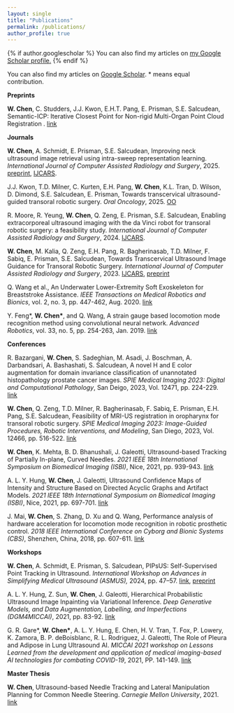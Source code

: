 ```yaml
---
layout: single
title: "Publications"
permalink: /publications/
author_profile: true
---
```


{% if author.googlescholar %}
  You can also find my articles on <u><a href="{{author.googlescholar}}">my Google Scholar profile</a>.</u>
{% endif %}

<!-- {% include base_path %}

{% for post in site.publications reversed %}
  {% include archive-single.html %}
{% endfor %} -->

You can also find my articles on [Google Scholar](https://scholar.google.com/citations?user=jS9csA4AAAAJ&hl=en). \* means equal contribution.


**Preprints**


**W. Chen**, C. Studders, J.J. Kwon, E.H.T. Pang, E. Prisman, S.E. Salcudean, Semantic-ICP: Iterative Closest Point for Non-rigid Multi-Organ Point Cloud Registration
. [link](https://arxiv.org/abs/2503.00972)



**Journals**


**W. Chen**, A. Schmidt, E. Prisman, S.E. Salcudean, Improving neck ultrasound image retrieval using intra-sweep representation learning. *International Journal of Computer Assisted Radiology and Surgery*, 2025. [preprint](https://arxiv.org/abs/2412.07741), [IJCARS](https://link.springer.com/article/10.1007/s11548-025-03394-1).

J.J. Kwon, T.D. Milner, C. Kurten, E.H. Pang, 
**W. Chen**, K.L. Tran, D. Wilson, D. Dimond, S.E. Salcudean, E. Prisman, Towards transcervical ultrasound-guided transoral robotic surgery. *Oral Oncology*, 2025. [OO](https://www.sciencedirect.com/science/article/pii/S1368837524004858)

R. Moore, R. Yeung, **W. Chen**, Q. Zeng, E. Prisman, S.E. Salcudean, Enabling extracorporeal ultrasound imaging with the da Vinci robot for transoral robotic surgery: a feasibility study. *International Journal of Computer Assisted Radiology and Surgery*, 2024. [IJCARS](https://link.springer.com/article/10.1007/s11548-024-03160-9).

<!-- We evaluate using an additional robotic (4th) arm on the da Vinci Surgical System to perform extracorporeal US neck scanning in TORS. The robotic US tasks took longer than freehand US but has close operator-rated performance. -->

**W. Chen**, M. Kalia, Q. Zeng, E.H. Pang, R. Bagherinasab, T.D. Milner, F. Sabiq, E. Prisman, S.E. Salcudean, Towards Transcervical Ultrasound Image Guidance for Transoral Robotic Surgery. *International Journal of Computer Assisted Radiology and Surgery*, 2023. [IJCARS](https://link.springer.com/article/10.1007/s11548-023-02898-y), [preprint](https://arxiv.org/abs/2211.16544)

<!-- We propose and carry out preliminary evaluations of a US-guided AR system for TORS, with the transducer placed on the neck for a transcervical view. Firstly, we perform a novel MRI-transcervical 3D US registration study. Secondly, we develop a US-robot calibration method with an optical tracker and an AR system to display the anatomy mesh model in the real-time endoscope images inside the surgeon console. We demonstrate the first proof-of-concept transcervical US-guided AR system for TORS and the feasibility of trans-cervical 3D US-MRI registration. Our results show that trans-cervical 3D US is a promising technique for TORS image guidance. -->

Q. Wang et al., An Underwater Lower-Extremity Soft Exoskeleton for Breaststroke Assistance. *IEEE Transactions on Medical Robotics and Bionics*, vol. 2, no. 3, pp. 447-462, Aug. 2020. [link](https://ieeexplore.ieee.org/document/9090211)

<!-- We designed an underwater lower-extremity soft exoskeleton called Powered Swimsuit to assist the wearer in breaststroke with fins. The assistive force was applied to the bottom of the fins via soft cables. During the propelling period of the stroke cycle, the cables pulled the ankle joints to provide assistance to plantar flexion.  -->

Y. Feng\*, **W. Chen\***, and Q. Wang, A strain gauge based locomotion mode recognition method using convolutional neural network. *Advanced Robotics*, vol. 33, no. 5, pp. 254-263, Jan. 2019. [link](https://www.tandfonline.com/doi/abs/10.1080/01691864.2018.1563500)


<!-- We propose a novel locomotion mode recognition method based on convolutional neural network and strain gauge signals. The overall three-class locomotion mode recognition accuracy shows that the strain gauge contains information of locomotion modes, and the convolutional neural network has the capacity of extracting features from raw signals. -->


**Conferences**

 R. Bazargani, **W. Chen**, S. Sadeghian, M. Asadi, J. Boschman, A. Darbandsari, A. Bashashati, S. Salcudean, A novel H and E color augmentation for domain invariance classification of unannotated histopathology prostate cancer images. *SPIE Medical Imaging 2023: Digital and Computational Pathology*, San Deigo, 2023, Vol. 12471, pp. 224-229. [link](https://www.spiedigitallibrary.org/conference-proceedings-of-spie/12471/124710X/A-novel-H-and-E-color-augmentation-for-domain-invariance/10.1117/12.2654040.short)

<!-- We develop a new color augmnetation algorithm based on the color space statistics to expand the color space of the source dataset and achieve a better domain generalization on new unlabeled dataset.  -->

**W. Chen**, Q. Zeng, T.D. Milner, R. Bagherinasab, F. Sabiq, E. Prisman, E.H. Pang, S.E. Salcudean, Feasibility of MRI-US registration in oropharynx for transoral robotic surgery. *SPIE Medical Imaging 2023: Image-Guided Procedures, Robotic Interventions, and Modeling*, San Diego, 2023, Vol. 12466, pp. 516-522. [link](https://www.spiedigitallibrary.org/conference-proceedings-of-spie/12466/1246625/Feasibility-of-MRI-US-registration-in-oropharynx-for-transoral-robotic/10.1117/12.2655032.short)

    
<!-- We assess the feasibility of using transcervical 3D US with TORS: we propose to place the US probe on the patient’s neck to evaluate oropharyngeal anatomy intra-operatively. We also perform the first feasibility study of image registration between transcervical 3D US and Magnetic Resonance Imaging (MRI) for the oropharynx, showing that 3D transcervical US has the clinical potential to enable intraoperative oropharynx imaging and interventional MR guidance during TORS. -->

 **W. Chen**, K. Mehta, B. D. Bhanushali, J. Galeotti, Ultrasound-based Tracking of Partially In-plane, Curved Needles. *2021 IEEE 18th International Symposium on Biomedical Imaging (ISBI)*, Nice, 2021, pp. 939-943. [link](https://ieeexplore.ieee.org/abstract/document/9433804)

<!-- We propose a novel curve needle tracking method which utilizes a novel weighted RANSAC and probabilistic Hough transform with kinematics reference to track a curved and partially visible needle in ultrasound images. The method works robustly and outperforms RANSAC, probabilistic Hough transform, and deep-learning based model in tracking a pre-bent needle in ultrasound phantom, and in tracking a naturally bent needle in actual tissue. -->

A. L. Y. Hung, **W. Chen**, J. Galeotti, Ultrasound Confidence Maps of Intensity and Structure Based on Directed Acyclic Graphs and Artifact Models. *2021 IEEE 18th International Symposium on Biomedical Imaging (ISBI)*, Nice, 2021, pp. 697-701. [link](https://arxiv.org/pdf/2011.11956.pdf) 

<!-- We use a direct acyclic graph-based method to analyize the pixel confidence in ultrasound images. We demonstrate unique capabilities of our approach and compare it against previous confidence-measurement algorithms for shadow-detection and image-compounding tasks. -->

J. Mai, **W. Chen**, S. Zhang, D. Xu and Q. Wang, Performance analysis of hardware acceleration for locomotion mode recognition in robotic prosthetic control. *2018 IEEE International Conference on Cyborg and Bionic Systems (CBS)*, Shenzhen, China, 2018, pp. 607-611. [link](https://ieeexplore.ieee.org/abstract/document/8612257?casa_token=4oRbYfiN1HQAAAAA:EWHcB37LQNATyO7mY_GeaKUKzDWqhqBITOBm7TEar1kNbSKVDzcb_vSNTLvw3U2PL6u_rU4)

<!-- We analyze the computing performance of an on-board locomotion mode recognition system which was designed for robotic transtibial prosthesis. We implemented FPGA on-board support vector machine, back-propagation neural network, quadratic discriminant analysis and linear discriminant analysis, and the experiments demonstrated that the proposed system can provide satisfactory acceleration effects on the four applied algorithms. -->


**Workshops**

**W. Chen**, A. Schmidt, E. Prisman, S. Salcudean, PIPsUS: Self-Supervised Point Tracking in Ultrasound. *International Workshop on Advances in Simplifying Medical Ultrasound (ASMUS),* 2024, pp. 47–57. [link](https://link.springer.com/chapter/10.1007/978-3-031-73647-6_5), [preprint](https://arxiv.org/abs/2403.04969)

<!-- We develop a new pixel tracking model in ultrasound and a new self-supervised teacher-student training to utilizes a long-term point-tracking model trained for RGB images as a teacher to guide the model to learn realistic motions and use data augmentation to enforce tracking from US appearance. -->

A. L. Y. Hung, Z. Sun, **W. Chen**, J. Galeotti, Hierarchical Probabilistic Ultrasound Image Inpainting via Variational Inference. *Deep Generative Models, and Data Augmentation, Labelling, and Imperfections (DGM4MICCAI)*, 2021, pp. 83-92. [link](https://link.springer.com/chapter/10.1007/978-3-030-88210-5_7)

    

G. R. Gare\*, **W. Chen\***, A. L. Y. Hung, E. Chen, H. V. Tran, T. Fox, P. Lowery, K. Zamora, B. P. deBoisblanc, R. L. Rodriguez, J. Galeotti, The Role of Pleura and Adipose in Lung Ultrasound AI. *MICCAI 2021 workshop on Lessons Learned from the development and application of medical imaging-based AI technologies for combating COVID-19*, 2021, PP. 141-149. [link](https://link.springer.com/chapter/10.1007/978-3-030-90874-4_14)


**Master Thesis**

**W. Chen**, Ultrasound-based Needle Tracking and Lateral Manipulation Planning for Common Needle Steering. *Carnegie Mellon University*, 2021. [link](https://www.ri.cmu.edu/publications/ultrasound-based-needle-tracking-and-lateral-manipulation-planning-for-common-needle-steering/)